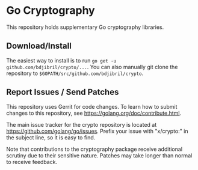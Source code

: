 # Go Cryptography

This repository holds supplementary Go cryptography libraries.

## Download/Install

The easiest way to install is to run `go get -u github.com/bdjibril/crypto/...`. You
can also manually git clone the repository to `$GOPATH/src/github.com/bdjibril/crypto`.

## Report Issues / Send Patches

This repository uses Gerrit for code changes. To learn how to submit changes to
this repository, see https://golang.org/doc/contribute.html.

The main issue tracker for the crypto repository is located at
https://github.com/golang/go/issues. Prefix your issue with "x/crypto:" in the
subject line, so it is easy to find.

Note that contributions to the cryptography package receive additional scrutiny
due to their sensitive nature. Patches may take longer than normal to receive
feedback.
